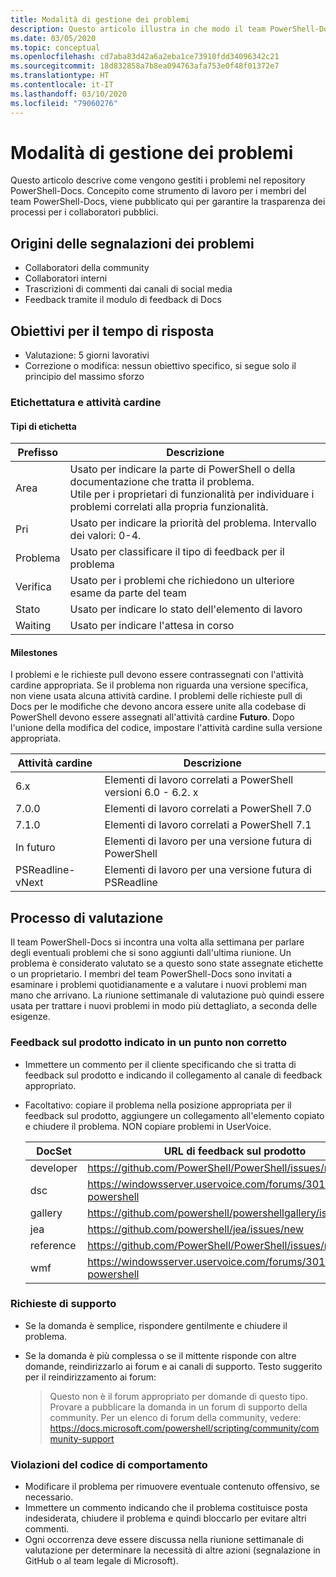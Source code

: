 ```yaml
---
title: Modalità di gestione dei problemi
description: Questo articolo illustra in che modo il team PowerShell-Docs gestisce le richieste pull.
ms.date: 03/05/2020
ms.topic: conceptual
ms.openlocfilehash: cd7aba83d42a6a2eba1ce73910fdd34096342c21
ms.sourcegitcommit: 18d832858a7b8ea094763afa753e0f48f01372e7
ms.translationtype: HT
ms.contentlocale: it-IT
ms.lasthandoff: 03/10/2020
ms.locfileid: "79060276"
---
```

# <a name="how-we-manage-issues"></a>Modalità di gestione dei problemi

Questo articolo descrive come vengono gestiti i problemi nel repository PowerShell-Docs. Concepito come strumento di lavoro per i membri del team PowerShell-Docs, viene pubblicato qui per garantire la trasparenza dei processi per i collaboratori pubblici.

## <a name="sources-of-issues"></a>Origini delle segnalazioni dei problemi

- Collaboratori della community
- Collaboratori interni
- Trascrizioni di commenti dai canali di social media
- Feedback tramite il modulo di feedback di Docs

## <a name="response-time-targets"></a>Obiettivi per il tempo di risposta

- Valutazione: 5 giorni lavorativi
- Correzione o modifica: nessun obiettivo specifico, si segue solo il principio del massimo sforzo

### <a name="labeling--milestones"></a>Etichettatura e attività cardine

#### <a name="label-types"></a>Tipi di etichetta

|Prefisso  | Descrizione                                                         |
|------- | --------------------------------------------------------------------|
|Area    | Usato per indicare la parte di PowerShell o della documentazione che tratta il problema.<br>Utile per i proprietari di funzionalità per individuare i problemi correlati alla propria funzionalità.|
|Pri     | Usato per indicare la priorità del problema. Intervallo dei valori: 0-4.        |
|Problema   | Usato per classificare il tipo di feedback per il problema                     |
|Verifica  | Usato per i problemi che richiedono un ulteriore esame da parte del team              |
|Stato  | Usato per indicare lo stato dell'elemento di lavoro                        |
|Waiting | Usato per indicare l'attesa in corso                   |

#### <a name="milestones"></a>Milestones

I problemi e le richieste pull devono essere contrassegnati con l'attività cardine appropriata. Se il problema non riguarda una versione specifica, non viene usata alcuna attività cardine. I problemi delle richieste pull di Docs per le modifiche che devono ancora essere unite alla codebase di PowerShell devono essere assegnati all'attività cardine **Futuro**. Dopo l'unione della modifica del codice, impostare l'attività cardine sulla versione appropriata.

|    Attività cardine     |                    Descrizione                     |
| ---------------- | -------------------------------------------------- |
| 6.x              | Elementi di lavoro correlati a PowerShell versioni 6.0 - 6.2. x |
| 7.0.0            | Elementi di lavoro correlati a PowerShell 7.0               |
| 7.1.0            | Elementi di lavoro correlati a PowerShell 7.1               |
| In futuro           | Elementi di lavoro per una versione futura di PowerShell          |
| PSReadline-vNext | Elementi di lavoro per una versione futura di PSReadline          |

## <a name="triage-process"></a>Processo di valutazione

Il team PowerShell-Docs si incontra una volta alla settimana per parlare degli eventuali problemi che si sono aggiunti dall'ultima riunione. Un problema è considerato valutato se a questo sono state assegnate etichette o un proprietario. I membri del team PowerShell-Docs sono invitati a esaminare i problemi quotidianamente e a valutare i nuovi problemi man mano che arrivano. La riunione settimanale di valutazione può quindi essere usata per trattare i nuovi problemi in modo più dettagliato, a seconda delle esigenze.

### <a name="misplaced-product-feedback"></a>Feedback sul prodotto indicato in un punto non corretto

- Immettere un commento per il cliente specificando che si tratta di feedback sul prodotto e indicando il collegamento al canale di feedback appropriato.
- Facoltativo: copiare il problema nella posizione appropriata per il feedback sul prodotto, aggiungere un collegamento all'elemento copiato e chiudere il problema. NON copiare problemi in UserVoice.

  | DocSet    | URL di feedback sul prodotto                                         |
  | --------- | ------------------------------------------------------------ |
  | developer | https://github.com/PowerShell/PowerShell/issues/new/choose   |
  | dsc       | https://windowsserver.uservoice.com/forums/301869-powershell |
  | gallery   | https://github.com/powershell/powershellgallery/issues/new   |
  | jea       | https://github.com/powershell/jea/issues/new                 |
  | reference | https://github.com/PowerShell/PowerShell/issues/new/choose   |
  | wmf       | https://windowsserver.uservoice.com/forums/301869-powershell |

### <a name="support-requests"></a>Richieste di supporto

- Se la domanda è semplice, rispondere gentilmente e chiudere il problema.
- Se la domanda è più complessa o se il mittente risponde con altre domande, reindirizzarlo ai forum e ai canali di supporto. Testo suggerito per il reindirizzamento ai forum:

    > Questo non è il forum appropriato per domande di questo tipo. Provare a pubblicare la domanda in un forum di supporto della community. Per un elenco di forum della community, vedere: https://docs.microsoft.com/powershell/scripting/community/community-support

### <a name="code-of-conduct-violations"></a>Violazioni del codice di comportamento

- Modificare il problema per rimuovere eventuale contenuto offensivo, se necessario.
- Immettere un commento indicando che il problema costituisce posta indesiderata, chiudere il problema e quindi bloccarlo per evitare altri commenti.
- Ogni occorrenza deve essere discussa nella riunione settimanale di valutazione per determinare la necessità di altre azioni (segnalazione in GitHub o al team legale di Microsoft).
